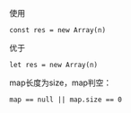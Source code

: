 使用

`const res = new Array(n)`

优于

`let res = new Array(n)`

map长度为size，map判空：

`map == null || map.size == 0`



